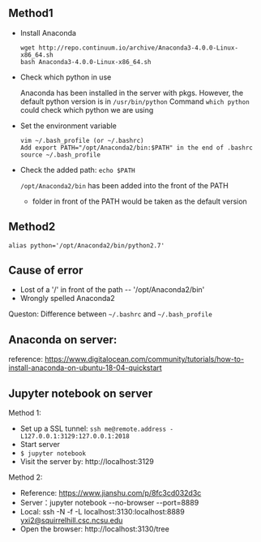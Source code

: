 ## Method1  

- Install Anaconda  
   ```
   wget http://repo.continuum.io/archive/Anaconda3-4.0.0-Linux-x86_64.sh  
   bash Anaconda3-4.0.0-Linux-x86_64.sh
   ```

- Check which python in use  

   Anaconda has been installed in the server with pkgs. However, the default python version is in `/usr/bin/python` 
   Command `which python` could check which python we are using   

- Set the environment variable  
   ```
   vim ~/.bash_profile (or ~/.bashrc)
   Add export PATH="/opt/Anaconda2/bin:$PATH" in the end of .bashrc
   source ~/.bash_profile
   ```
   
- Check the added path: `echo $PATH`  
   
   `/opt/Anaconda2/bin` has been added into the front of the PATH  

   * folder in front of the PATH would be taken as the default version  

## Method2  

  `alias python='/opt/Anaconda2/bin/python2.7'`  

## Cause of error  
   - Lost of a '/' in front of the path -- '/opt/Anaconda2/bin'  
   - Wrongly spelled Anaconda2  

   Queston: Difference between `~/.bashrc` and `~/.bash_profile`  

## Anaconda on server: 
   reference: https://www.digitalocean.com/community/tutorials/how-to-install-anaconda-on-ubuntu-18-04-quickstart

## Jupyter notebook on server
   Method 1:  
   - Set up a SSL tunnel: `ssh me@remote.address -L127.0.0.1:3129:127.0.0.1:2018`  
   - Start server  
   - `$ jupyter notebook`  
   - Visit the server by: http://localhost:3129
   
   Method 2:  
   - Reference: https://www.jianshu.com/p/8fc3cd032d3c 
   - Server：jupyter notebook --no-browser --port=8889
   - Local: ssh -N -f -L localhost:3130:localhost:8889 yxi2@squirrelhill.csc.ncsu.edu
   - Open the browser: http://localhost:3130/tree
   
